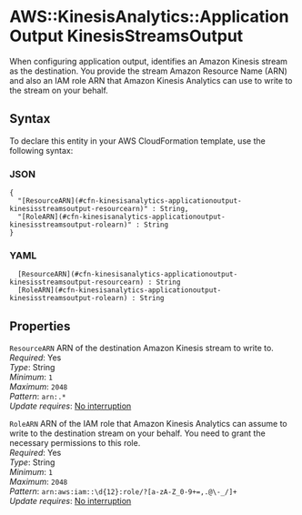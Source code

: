 # AWS::KinesisAnalytics::ApplicationOutput KinesisStreamsOutput<a name="aws-properties-kinesisanalytics-applicationoutput-kinesisstreamsoutput"></a>

When configuring application output, identifies an Amazon Kinesis stream as the destination\. You provide the stream Amazon Resource Name \(ARN\) and also an IAM role ARN that Amazon Kinesis Analytics can use to write to the stream on your behalf\.

## Syntax<a name="aws-properties-kinesisanalytics-applicationoutput-kinesisstreamsoutput-syntax"></a>

To declare this entity in your AWS CloudFormation template, use the following syntax:

### JSON<a name="aws-properties-kinesisanalytics-applicationoutput-kinesisstreamsoutput-syntax.json"></a>

```
{
  "[ResourceARN](#cfn-kinesisanalytics-applicationoutput-kinesisstreamsoutput-resourcearn)" : String,
  "[RoleARN](#cfn-kinesisanalytics-applicationoutput-kinesisstreamsoutput-rolearn)" : String
}
```

### YAML<a name="aws-properties-kinesisanalytics-applicationoutput-kinesisstreamsoutput-syntax.yaml"></a>

```
﻿  [ResourceARN](#cfn-kinesisanalytics-applicationoutput-kinesisstreamsoutput-resourcearn) : String
﻿  [RoleARN](#cfn-kinesisanalytics-applicationoutput-kinesisstreamsoutput-rolearn) : String
```

## Properties<a name="aws-properties-kinesisanalytics-applicationoutput-kinesisstreamsoutput-properties"></a>

`ResourceARN`  <a name="cfn-kinesisanalytics-applicationoutput-kinesisstreamsoutput-resourcearn"></a>
ARN of the destination Amazon Kinesis stream to write to\.  
*Required*: Yes  
*Type*: String  
*Minimum*: `1`  
*Maximum*: `2048`  
*Pattern*: `arn:.*`  
*Update requires*: [No interruption](https://docs.aws.amazon.com/AWSCloudFormation/latest/UserGuide/using-cfn-updating-stacks-update-behaviors.html#update-no-interrupt)

`RoleARN`  <a name="cfn-kinesisanalytics-applicationoutput-kinesisstreamsoutput-rolearn"></a>
ARN of the IAM role that Amazon Kinesis Analytics can assume to write to the destination stream on your behalf\. You need to grant the necessary permissions to this role\.  
*Required*: Yes  
*Type*: String  
*Minimum*: `1`  
*Maximum*: `2048`  
*Pattern*: `arn:aws:iam::\d{12}:role/?[a-zA-Z_0-9+=,.@\-_/]+`  
*Update requires*: [No interruption](https://docs.aws.amazon.com/AWSCloudFormation/latest/UserGuide/using-cfn-updating-stacks-update-behaviors.html#update-no-interrupt)